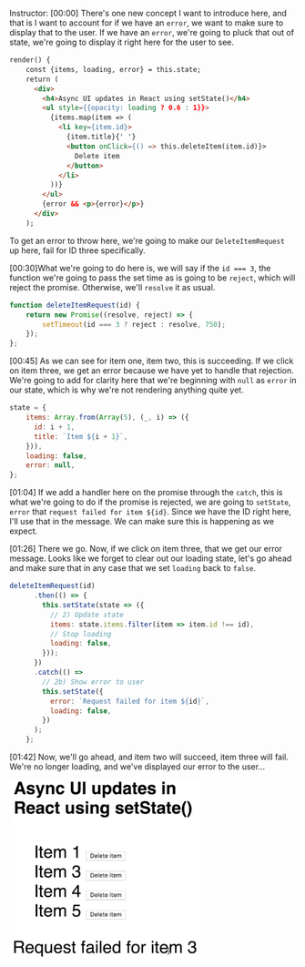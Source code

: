 Instructor: [00:00] There's one new concept I want to introduce here, and that is I want to account for if we have an `error`, we want to make sure to display that to the user. If we have an `error`, we're going to pluck that out of state, we're going to display it right here for the user to see. 

```html
render() {
    const {items, loading, error} = this.state;
    return (
      <div>
        <h4>Async UI updates in React using setState()</h4>
        <ul style={{opacity: loading ? 0.6 : 1}}>
          {items.map(item => (
            <li key={item.id}>
              {item.title}{' '}
              <button onClick={() => this.deleteItem(item.id)}>
                Delete item
              </button>
            </li>
          ))}
        </ul>
        {error && <p>{error}</p>}
      </div>
    );
```

To get an error to throw here, we're going to make our `DeleteItemRequest` up here, fail for ID three specifically. 

[00:30]What we're going to do here is, we will say if the `id === 3`, the function we're going to pass the set time as is going to be `reject`, which will reject the promise. Otherwise, we'll `resolve` it as usual.

```javascript
function deleteItemRequest(id) {
    return new Promise((resolve, reject) => {
        setTimeout(id === 3 ? reject : resolve, 750);
    });
};
```

[00:45] As we can see for item one, item two, this is succeeding. If we click on item three, we get an error because we have yet to handle that rejection. We're going to add for clarity here that we're beginning with `null` as `error` in our state, which is why we're not rendering anything quite yet.

```javascript
state = {
    items: Array.from(Array(5), (_, i) => ({
      id: i + 1,
      title: `Item ${i + 1}`,
    })),
    loading: false,
    error: null,
};
```

[01:04] If we add a handler here on the promise through the `catch`, this is what we're going to do if the promise is rejected, we are going to `setState`, `error` that `request failed for item ${id}`. Since we have the ID right here, I'll use that in the message. We can make sure this is happening as we expect.

[01:26] There we go. Now, if we click on item three, that we get our error message. Looks like we forget to clear out our loading state, let's go ahead and make sure that in any case that we set `loading` back to `false`.

```javascript
deleteItemRequest(id)
      .then(() => {
        this.setState(state => ({
          // 2) Update state
          items: state.items.filter(item => item.id !== id),
          // Stop loading
          loading: false,
        }));
      })
      .catch(() =>
        // 2b) Show error to user
        this.setState({
          error: `Request failed for item ${id}`,
          loading: false,
        })
      );
    };
```

[01:42] Now, we'll go ahead, and item two will succeed, item three will fail. We're no longer loading, and we've displayed our error to the user...

![error displayed](../images/react-handle-a-rejected-promise-and-display-error-to-user-using-setstate-error-displayed.png)